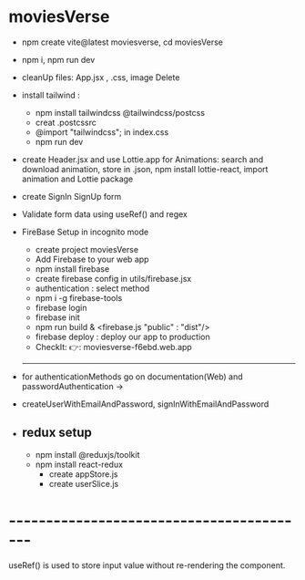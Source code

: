 # moviesVerse

- npm create vite@latest moviesverse, cd moviesVerse
- npm i, npm run dev
- cleanUp files: App.jsx , .css, image Delete
- install tailwind :

  - npm install tailwindcss @tailwindcss/postcss
  - creat .postcssrc
  - @import "tailwindcss"; in index.css
  - npm run dev

- create Header.jsx and use Lottie.app for Animations: search and download animation, store in .json, npm install lottie-react, import animation and Lottie package
- create SignIn SignUp form
- Validate form data using useRef() and regex

- FireBase Setup in incognito mode
  - create project moviesVerse
  - Add Firebase to your web app
  - npm install firebase
  - create firebase config in utils/firebase.jsx
  - authentication : select method
  - npm i -g firebase-tools
  - firebase login
  - firebase init
  - npm run build & <firebase.js "public" : "dist"/>
  - firebase deploy : deploy our app to production
  - CheckIt: 👉: moviesverse-f6ebd.web.app
  ***
- for authenticationMethods go on documentation(Web) and passwordAuthentication ->
- createUserWithEmailAndPassword, signInWithEmailAndPassword

- ## redux setup
  - npm install @reduxjs/toolkit
  - npm install react-redux
    - create appStore.js
    - create userSlice.js

# -----------------------------------------

useRef() is used to store input value without re-rendering the component.
